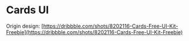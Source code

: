 # Cards UI

Origin design: [https://dribbble.com/shots/8202116-Cards-Free-UI-Kit-Freebie](https://dribbble.com/shots/8202116-Cards-Free-UI-Kit-Freebie)